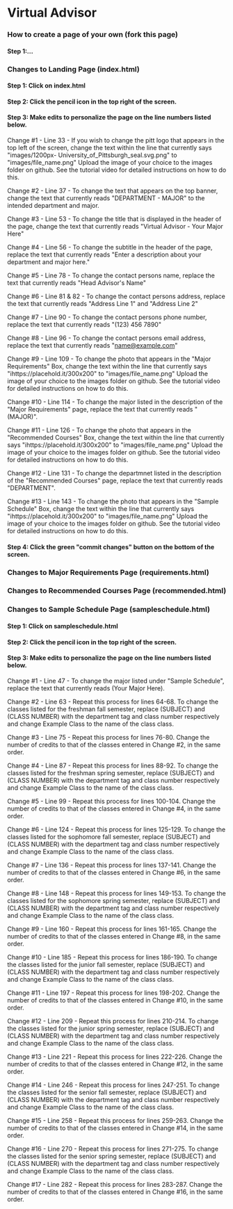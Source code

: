 # Virtual Advisor

### How to create a page of your own (fork this page)
#### Step 1:...

### Changes to Landing Page (index.html)
#### Step 1: Click on index.html

#### Step 2: Click the pencil icon in the top right of the screen.

#### Step 3: Make edits to personalize the page on the line numbers listed below.

Change #1 - Line 33 - If you wish to change the pitt logo that appears in the top left of the screen, change the text within the line that currently says "images/1200px-                 University_of_Pittsburgh_seal.svg.png" to "images/file_name.png" Upload the image of your choice to the images folder on github. See the tutorial video for                     detailed instructions on how to do this.
    
Change #2 - Line 37 - To change the text that appears on the top banner, change the text that currently reads "DEPARTMENT - MAJOR" to the intended department and major.
    
Change #3 - Line 53 - To change the title that is displayed in the header of the page, change the text that currently reads "Virtual Advisor - Your Major Here"
    
Change #4 - Line 56 - To change the subtitle in the header of the page, replace the text that currently reads "Enter a description about your department and major here."
    
Change #5 - Line 78 - To change the contact persons name, replace the text that currently reads "Head Advisor's Name"
    
Change #6 - Line 81 & 82 - To change the contact persons address, replace the text that currently reads "Address Line 1" and "Address Line 2"
    
Change #7 - Line 90 - To change the contact persons phone number, replace the text that currently reads "(123) 456 7890"
    
Change #8 - Line 96 - To change the contact persons email address, replace the text that currently reads "name@example.com"
    
Change #9 - Line 109 - To change the photo that appears in the "Major Requirements" Box, change the text within the line that currently says "ihttps://placehold.it/300x200" to "images/file_name.png" Upload the image of your choice to the images folder on github. See the tutorial video for detailed instructions on how to do this.
    
Change #10 - Line 114 - To change the major listed in the description of the "Major Requirements" page, replace the text that currently reads "(MAJOR)".
    
Change #11 - Line 126 - To change the photo that appears in the "Recommended Courses" Box, change the text within the line that currently says           "ihttps://placehold.it/300x200" to "images/file_name.png" Upload the image of your choice to the images folder on github. See the tutorial video for detailed instructions on how to do this.

Change #12 - Line 131 - To change the departmnet listed in the description of the "Recommended Courses" page, replace the text that currently reads "DEPARTMENT".

Change #13 - Line 143 - To change the photo that appears in the "Sample Schedule" Box, change the text within the line that currently says           "ihttps://placehold.it/300x200" to "images/file_name.png" Upload the image of your choice to the images folder on github. See the tutorial video for detailed instructions on how to do this.

#### Step 4: Click the green "commit changes" button on the bottom of the screen.

### Changes to Major Requirements Page (requirements.html)

### Changes to Recommended Courses Page (recommended.html)

### Changes to Sample Schedule Page (sampleschedule.html)
#### Step 1: Click on sampleschedule.html

#### Step 2: Click the pencil icon in the top right of the screen.

#### Step 3: Make edits to personalize the page on the line numbers listed below.

Change #1 - Line 47 - To change the major listed under "Sample Schedule", replace the text that currently reads (Your Major Here).

Change #2 - Line 63 - Repeat this process for lines 64-68. To change the classes listed for the freshman fall semester, replace (SUBJECT) and (CLASS NUMBER) with the department tag and class number respectively and change Example Class to the name of the class class.

Change #3 - Line 75 - Repeat this process for lines 76-80. Change the number of credits to that of the classes entered in Change #2, in the same order.

Change #4 - Line 87 - Repeat this process for lines 88-92. To change the classes listed for the freshman spring semester, replace (SUBJECT) and (CLASS NUMBER) with the department tag and class number respectively and change Example Class to the name of the class class.

Change #5 - Line 99 - Repeat this process for lines 100-104. Change the number of credits to that of the classes entered in Change #4, in the same order.

Change #6 - Line 124 - Repeat this process for lines 125-129. To change the classes listed for the sophomore fall semester, replace (SUBJECT) and (CLASS NUMBER) with the department tag and class number respectively and change Example Class to the name of the class class.

Change #7 - Line 136 - Repeat this process for lines 137-141. Change the number of credits to that of the classes entered in Change #6, in the same order.

Change #8 - Line 148 - Repeat this process for lines 149-153. To change the classes listed for the sophomore spring semester, replace (SUBJECT) and (CLASS NUMBER) with the department tag and class number respectively and change Example Class to the name of the class class.

Change #9 - Line 160 - Repeat this process for lines 161-165. Change the number of credits to that of the classes entered in Change #8, in the same order.

Change #10 - Line 185 - Repeat this process for lines 186-190. To change the classes listed for the junior fall semester, replace (SUBJECT) and (CLASS NUMBER) with the department tag and class number respectively and change Example Class to the name of the class class.

Change #11 - Line 197 - Repeat this process for lines 198-202. Change the number of credits to that of the classes entered in Change #10, in the same order.

Change #12 - Line 209 - Repeat this process for lines 210-214. To change the classes listed for the junior spring semester, replace (SUBJECT) and (CLASS NUMBER) with the department tag and class number respectively and change Example Class to the name of the class class.

Change #13 - Line 221 - Repeat this process for lines 222-226. Change the number of credits to that of the classes entered in Change #12, in the same order.

Change #14 - Line 246 - Repeat this process for lines 247-251. To change the classes listed for the senior fall semester, replace (SUBJECT) and (CLASS NUMBER) with the department tag and class number respectively and change Example Class to the name of the class class.

Change #15 - Line 258 - Repeat this process for lines 259-263. Change the number of credits to that of the classes entered in Change #14, in the same order.

Change #16 - Line 270 - Repeat this process for lines 271-275. To change the classes listed for the senior spring semester, replace (SUBJECT) and (CLASS NUMBER) with the department tag and class number respectively and change Example Class to the name of the class class.

Change #17 - Line 282 - Repeat this process for lines 283-287. Change the number of credits to that of the classes entered in Change #16, in the same order.
